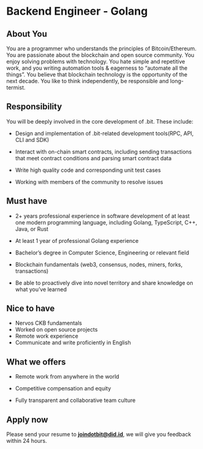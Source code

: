 # Backend Engineer - Golang

## About You

You are a programmer who understands the principles of Bitcoin/Ethereum. You are passionate about the blockchain and open source community. You enjoy solving problems with technology. You hate simple and repetitive work, and you writing automation tools & eagerness to “automate all the things”. You believe that blockchain technology is the opportunity of the next decade. You like to think independently, be responsible and long-termist.

## Responsibility

You will be deeply involved in the core development of .bit.   These include:

- Design and implementation of .bit-related development tools(RPC, API, CLI and SDK)
- Interact with on-chain smart contracts, including sending transactions that meet contract conditions and parsing smart contract data
- Write high quality code and corresponding unit test cases

- Working with members of the community to resolve issues

## Must have

- 2+ years professional experience in software development of at least one modern programming language, including Golang, TypeScript, C++, Java, or Rust

- At least 1 year of professional Golang experience

- Bachelor’s degree in Computer Science, Engineering or relevant field

- Blockchain fundamentals (web3, consensus, nodes, miners, forks, transactions)

- Be able to proactively dive into novel territory and share knowledge on what you’ve learned

## Nice to have

- Nervos CKB fundamentals
- Worked on open source projects
- Remote work experience
- Communicate and write proficiently in English

## What we offers

- Remote work from anywhere in the world 
- Competitive compensation and equity

- Fully transparent and collaborative team culture

## Apply now

Please send your resume to **joindotbit@did.id**, we will give you feedback within 24 hours.

